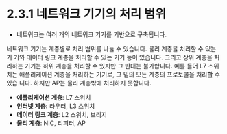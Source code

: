 # 2.3.1 네트워크 기기의 처리 범위
- 네트워크는 여러 개의 네트워크 기기를 기반으로 구축됩니다.  

네트워크 기기는 계층별로 처리 범위를 나눌 수 있습니다. 물리 계층을 처리할 수 있는 기 기와 데이터 링크 계층을 처리할 수 있는 기기 등이 있습니다. 그리고 상위 계층을 처리하는 기기는 하위 계층을 처리할 수 있지만 그 반대는 불가합니다. 예를 들어 L7 스위치는 애플리케이션 계층을 처리하는 기기로, 그 밑의 모든 계층의 프로토콜을 처리할 수 있습 니다. 하지만 AP는 물리 계층밖에 처리하지 못합니다.

- **애플리케이션 계층**: L7 스위치
- **인터넷 계층:** 라우터, L3 스위치
- **데이터 링크 계층**: L2 스위치, 브리지
- **물리 계층**: NIC, 리피터, AP